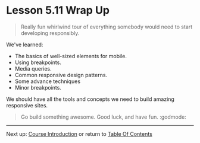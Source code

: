 # Lesson 5.11 Wrap Up

> Really fun whirlwind tour of everything somebody would need to start developing responsibly.

We've learned:
- The basics of well-sized elements for mobile.
- Using breakpoints.
- Media queries.
- Common responsive design patterns.
- Some advance techniques
- Minor breakpoints.

We should have all the tools and concepts we need to build amazing responsive sites.

> Go build something awesome. Good luck, and have fun. :godmode:

- - -
Next up: [Course Introduction](ND024_Part2_Lesson06_01.md) or return to [Table Of Contents](./ND024_TableOfContents.md)
